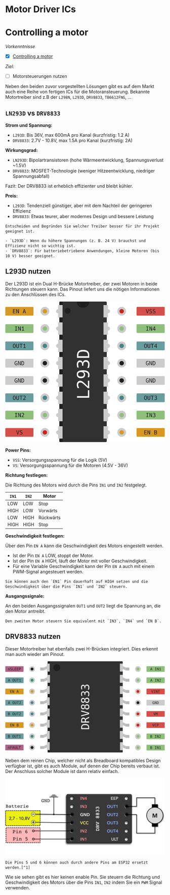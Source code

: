 # Motor Driver ICs

# Controlling a motor

*Vorkenntnisse*

- [x] [Controlling a motor](./intro.md)

*Ziel:*

- [ ] Motorsteuerungen nutzen

Neben den beiden zuvor vorgestellten Lösungen gibt es auf dem Markt auch eine Reihe von fertigen ICs für die Motoransteuerung.
Bekannte Motortreiber sind z.B der `L298N`, `L293D`,  `DRV8833`, `TB6612FNG`,  ...

## `LN293D` vs `DRV8833`

**Strom und Spannung:**

- `L293D`: Bis 36V, max 600mA  pro Kanal (kurzfristig: 1.2 A)
- `DRV8833`: 2.7V - 10.8V, max 1.5A pro Kanal (kurzfristig: 2A)

**Wirkungsgrad:**

- `LN293D`: Bipolartransistoren (hohe Wärmeentwicklung, Spannungsverlust ~1.5V)
- `DRV8833`: MOSFET-Technologie (weniger Hitzeentwicklung, niedriger Spannungsabfall)

Fazit: Der DRV8833 ist erheblich effizienter und bleibt kühler.

**Preis:**

- `L293D`: Tendenziell günstiger, aber mit dem Nachteil der geringeren Effizienz
- `DRV8833`: Etwas teurer, aber modernes Design und bessere Leistung

~~~admonish task
Entscheiden und Begründen Sie welcher Treiber besser für ihr Projekt geeignet ist.
~~~

~~~admonish solution
- `L293D`: Wenn du höhere Spannungen (z. B. 24 V) brauchst und Effizienz nicht so wichtig ist.
- `DRV8833`: Für batteriebetriebene Anwendungen, kleine Motoren (bis 10 V) besser geeignet.
~~~

## L293D nutzen

Der L293D ist ein Dual H-Brücke Motortreiber, der zwei Motoren in beide Richtungen steuern kann.
Das Pinout liefert uns die nötigen Informationen zu den Anschlüssen des ICs.

![Pinout L293D](./assets/L293D.png)

**Power Pins:**

- `VSS`: Versorgungsspannung für die Logik (5V)
- `VS`: Versorgungsspannung für die Motoren (4.5V - 36V)

**Richtung festlegen:**

Die Richtung des Motors wird durch die Pins `IN1` und `IN2` festgelegt.

| `IN1` | `IN2` | Motor |
|-------|-------|-------|
| LOW | LOW  | Stop  |
| HIGH | LOW  | Vorwärts |
| LOW | HIGH | Rückwärts |
| HIGH | HIGH | Stop  |

**Geschwindigkeit festlegen:**

Über den Pin `EN A` kann die Geschwindigkeit des Motors eingestellt werden.

- Ist der Pin `EN A` LOW, stoppt der Motor.
- Ist der Pin `EN A` HIGH, läuft der Motor mit voller Geschwindigkeit.
- Für eine Variable Geschwindigkeit kann der Pin `EN A` auch mit einem PWM-Signal angesteuert werden.

~~~admonish note title="Alternative" collapsible=true
Sie können auch den `EN1` Pin dauerhaft auf HIGH setzen und die Geschwindigkeit über die Pins `IN1` und `IN2` steuern.
~~~

**Ausgangssignale:**

An den beiden Ausgangssignalen `OUT1` und `OUT2` liegt die Spannung an, die den Motor antreibt.

~~~admonish info
Den zweiten Motor steuern Sie equivalent mit `IN3`, `IN4` und `EN B`.
~~~

## DRV8833 nutzen

Dieser Motortreiber hat ebenfalls zwei H-Brücken integriert. Dies erkennt man auch wieder am Pinout.

![DRV8833 Pinout](./assets/DRV8833.png)

Neben dem reinen Chip, welcher nicht als Breadboard kompatibles Design verfügbar ist, gibt es auch Module, auf denen der Chip bereits verbaut ist.
Der Anschluss solcher Module ist dann relativ einfach.

![DRV8833 Modul anschluss](./assets/DRV8833-connection.png)

~~~admonish info
Die Pins 5 und 6 können auch durch andere Pins am ESP32 ersetzt werden.[^1]
~~~

Wie sie sehen gibt es hier keinen enable Pin. Sie steuern die Richtung und Geschwindigkeit des Motors über die Pins `IN1`, `IN2` indem Sie ein `PWM` Signal verwenden.


[^1]: Bildquelle: [rule the bot](https://spacehal.github.io/docs/motor/drv8833)
